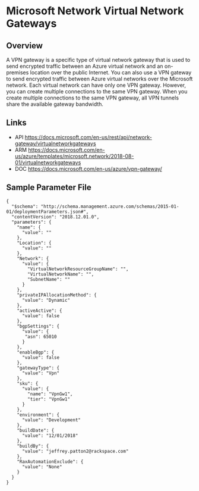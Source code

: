 # Microsoft Network Virtual Network Gateways

## Overview
A VPN gateway is a specific type of virtual network gateway that is used to send encrypted traffic between an Azure virtual network and an on-premises location over the public Internet. You can also use a VPN gateway to send encrypted traffic between Azure virtual networks over the Microsoft network. Each virtual network can have only one VPN gateway. However, you can create multiple connections to the same VPN gateway. When you create multiple connections to the same VPN gateway, all VPN tunnels share the available gateway bandwidth.

## Links
- API https://docs.microsoft.com/en-us/rest/api/network-gateway/virtualnetworkgateways
- ARM https://docs.microsoft.com/en-us/azure/templates/microsoft.network/2018-08-01/virtualnetworkgateways
- DOC https://docs.microsoft.com/en-us/azure/vpn-gateway/

## Sample Parameter File
```
{
  "$schema": "http://schema.management.azure.com/schemas/2015-01-01/deploymentParameters.json#",
  "contentVersion": "2018.12.01.0",
  "parameters": {
    "name": {
      "value": ""
    },
    "Location": {
      "value": ""
    },
    "Network": {
      "value": {
        "VirtualNetworkResourceGroupName": "",
        "VirtualNetworkName": "",
        "SubnetName": ""
      }
    },
    "privateIPAllocationMethod": {
      "value": "Dynamic"
    },
    "activeActive": {
      "value": false
    },
    "bgpSettings": {
      "value": {
	   "asn": 65010
	  }
    },
    "enableBgp": {
      "value": false
    },
    "gatewayType": {
      "value": "Vpn"
    },
    "sku": {
      "value": {
        "name": "VpnGw1",
        "tier": "VpnGw1"
      }
    },
    "environment": {
      "value": "Development"
    },
    "buildDate": {
      "value": "12/01/2018"
    },
    "buildBy": {
      "value": "jeffrey.patton2@rackspace.com"
    },
    "RaxAutomationExclude": {
      "value": "None"
    }
  }
}
```